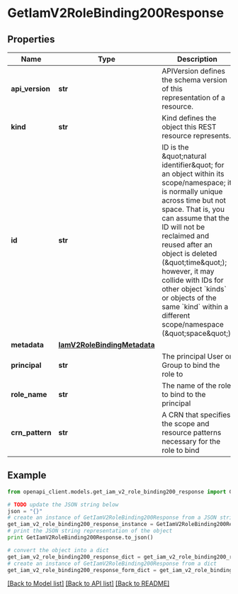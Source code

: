 # GetIamV2RoleBinding200Response


## Properties
Name | Type | Description | Notes
------------ | ------------- | ------------- | -------------
**api_version** | **str** | APIVersion defines the schema version of this representation of a resource. | [readonly] 
**kind** | **str** | Kind defines the object this REST resource represents. | [readonly] 
**id** | **str** | ID is the \&quot;natural identifier\&quot; for an object within its scope/namespace; it is normally unique across time but not space. That is, you can assume that the ID will not be reclaimed and reused after an object is deleted (\&quot;time\&quot;); however, it may collide with IDs for other object &#x60;kinds&#x60; or objects of the same &#x60;kind&#x60; within a different scope/namespace (\&quot;space\&quot;). | [readonly] 
**metadata** | [**IamV2RoleBindingMetadata**](IamV2RoleBindingMetadata.md) |  | [optional] 
**principal** | **str** | The principal User or Group to bind the role to | 
**role_name** | **str** | The name of the role to bind to the principal | 
**crn_pattern** | **str** | A CRN that specifies the scope and resource patterns necessary for the role to bind | 

## Example

```python
from openapi_client.models.get_iam_v2_role_binding200_response import GetIamV2RoleBinding200Response

# TODO update the JSON string below
json = "{}"
# create an instance of GetIamV2RoleBinding200Response from a JSON string
get_iam_v2_role_binding200_response_instance = GetIamV2RoleBinding200Response.from_json(json)
# print the JSON string representation of the object
print GetIamV2RoleBinding200Response.to_json()

# convert the object into a dict
get_iam_v2_role_binding200_response_dict = get_iam_v2_role_binding200_response_instance.to_dict()
# create an instance of GetIamV2RoleBinding200Response from a dict
get_iam_v2_role_binding200_response_form_dict = get_iam_v2_role_binding200_response.from_dict(get_iam_v2_role_binding200_response_dict)
```
[[Back to Model list]](../ccloud/README.md#documentation-for-models) [[Back to API list]](../ccloud/README.md#documentation-for-api-endpoints) [[Back to README]](../ccloud/README.md)


